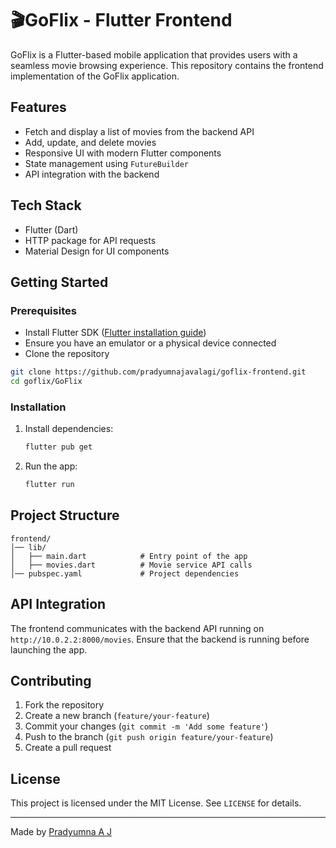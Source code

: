 # 🎬GoFlix - Flutter Frontend

GoFlix is a Flutter-based mobile application that provides users with a seamless movie browsing experience. This repository contains the frontend implementation of the GoFlix application.

## Features
- Fetch and display a list of movies from the backend API
- Add, update, and delete movies
- Responsive UI with modern Flutter components
- State management using `FutureBuilder`
- API integration with the backend

## Tech Stack
- Flutter (Dart)
- HTTP package for API requests
- Material Design for UI components

## Getting Started
### Prerequisites
- Install Flutter SDK ([Flutter installation guide](https://flutter.dev/docs/get-started/install))
- Ensure you have an emulator or a physical device connected
- Clone the repository

```sh
git clone https://github.com/pradyumnajavalagi/goflix-frontend.git
cd goflix/GoFlix
```

### Installation
1. Install dependencies:
   ```sh
   flutter pub get
   ```
2. Run the app:
   ```sh
   flutter run
   ```

## Project Structure
```
frontend/
│── lib/
│   ├── main.dart            # Entry point of the app
│   ├── movies.dart          # Movie service API calls
│── pubspec.yaml             # Project dependencies
```

## API Integration
The frontend communicates with the backend API running on `http://10.0.2.2:8000/movies`.
Ensure that the backend is running before launching the app.

## Contributing
1. Fork the repository
2. Create a new branch (`feature/your-feature`)
3. Commit your changes (`git commit -m 'Add some feature'`)
4. Push to the branch (`git push origin feature/your-feature`)
5. Create a pull request

## License
This project is licensed under the MIT License. See `LICENSE` for details.

---
Made by [Pradyumna A J](https://github.com/pradyumnajavalagi)